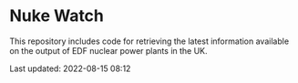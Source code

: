 # Nuke Watch

This repository includes code for retrieving the latest information available on the output of EDF nuclear power plants in the UK.

Last updated: 2022-08-15 08:12